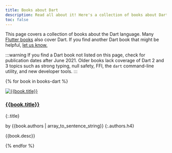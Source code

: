 ```yaml
---
title: Books about Dart
description: Read all about it! Here's a collection of books about Dart.
toc: false
---
```


This page covers a collection of books about the Dart language.
Many [Flutter books](https://flutter.dev/docs/resources/books)
also cover Dart.
If you find another Dart book that might be helpful,
[let us know.](https://github.com/dart-lang/site-www/issues)

:::warning
If you find a Dart book not listed on this page,
check for publication dates after June 2021.
Older books lack coverage of Dart 2 and 3 topics such as
strong typing, null safety, FFI, the `dart` command-line utility,
and new developer tools.
:::


{% for book in books-dart %}

<div class="book-img-with-details row">
<a href="{{book.link}}" title="{{book.title}}" class="col-sm-3">
  <img src="/assets/img/cover/{{book.cover}}" alt="{{book.title}}">
</a>
<div class="details col-sm-9">

### [{{book.title}}]({{book.link}})
{:.title}

by {{book.authors | array_to_sentence_string}}
{:.authors.h4}

{{book.desc}}

</div>
</div>
{% endfor %}

